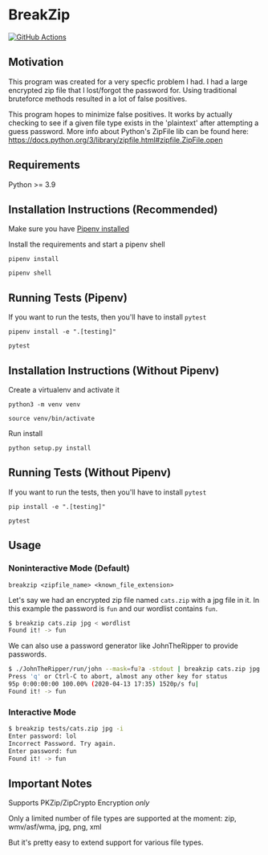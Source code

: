 # BreakZip

[![GitHub Actions](https://github.com/cwithmichael/breakzip/actions/workflows/github-actions.yml/badge.svg)](https://github.com/cwithmichael/breakzip/actions/workflows/github-actions.yml)

## Motivation

This program was created for a very specfic problem I had. I had a large encrypted zip file that I lost/forgot the password for. Using traditional bruteforce methods resulted in a lot of false positives.

This program hopes to minimize false positives. It works by actually checking to see if a given file type exists in the 'plaintext' after attempting a guess password.
More info about Python's ZipFile lib can be found here:
https://docs.python.org/3/library/zipfile.html#zipfile.ZipFile.open

## Requirements

Python >= 3.9

## Installation Instructions (Recommended)

Make sure you have [Pipenv installed](https://pipenv.pypa.io/en/latest/#install-pipenv-today)

Install the requirements and start a pipenv shell

`pipenv install`

`pipenv shell`

## Running Tests (Pipenv)

If you want to run the tests, then you'll have to install `pytest`

`pipenv install -e ".[testing]"`

`pytest`

## Installation Instructions (Without Pipenv)

Create a virtualenv and activate it

`python3 -m venv venv`

`source venv/bin/activate`

Run install

`python setup.py install`

## Running Tests (Without Pipenv)

If you want to run the tests, then you'll have to install `pytest`

`pip install -e ".[testing]"`

`pytest`

## Usage

### Noninteractive Mode (Default)

`breakzip <zipfile_name> <known_file_extension>`

Let's say we had an encrypted zip file named `cats.zip` with a jpg file in it.
In this example the password is `fun` and our wordlist contains `fun`.

```bash
$ breakzip cats.zip jpg < wordlist
Found it! -> fun
```

We can also use a password generator like JohnTheRipper to provide passwords.

```bash
$ ./JohnTheRipper/run/john --mask=fu?a -stdout | breakzip cats.zip jpg
Press 'q' or Ctrl-C to abort, almost any other key for status
95p 0:00:00:00 100.00% (2020-04-13 17:35) 1520p/s fu|
Found it! -> fun
```

### Interactive Mode

```bash
$ breakzip tests/cats.zip jpg -i
Enter password: lol
Incorrect Password. Try again.
Enter password: fun
Found it! -> fun
```

## Important Notes

Supports PKZip/ZipCrypto Encryption _only_

Only a limited number of file types are supported at the moment: zip, wmv/asf/wma, jpg, png, xml

But it's pretty easy to extend support for various file types.

